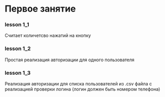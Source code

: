 # Первое занятие
### lesson 1_1 
Считает количетсво нажатий на кнопку
### lesson 1_2
Простая реализация авторизации для одного пользователя
### lesson 1_3
Реализация авторизации для списка пользователей из .csv файла с реализацией проверки логина (логин должен быть номером телефона)
